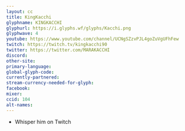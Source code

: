 ```yaml
---
layout: cc
title: KingKacchi
glyphname: KINGKACCHI
glyphurl: https://i.glyphs.wf/glyphs/Kacchi.png
glyphwave: 4
youtube: https://www.youtube.com/channel/UCNgSZzvPJL4goZuVgUFhFew
twitch: https://twitch.tv/kingkacchi90
twitter: https://twitter.com/MARAKACCHI
discord: 
other-site: 
primary-language: 
global-glyph-code: 
currently-partnered: 
stream-currency-needed-for-glyph: 
facebook: 
mixer: 
ccid: 104
alt-names: 
---
```

* Whisper him on Twitch
